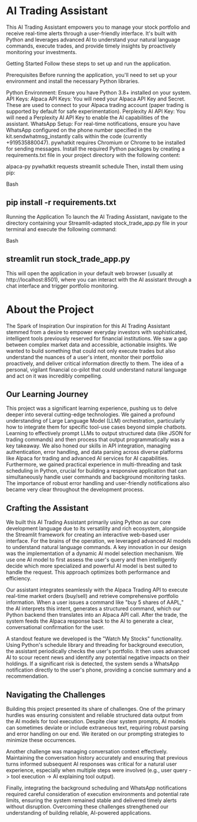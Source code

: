 # AI Trading Assistant
This AI Trading Assistant empowers you to manage your stock portfolio and receive real-time alerts through a user-friendly interface. It's built with Python and leverages advanced AI to understand your natural language commands, execute trades, and provide timely insights by proactively monitoring your investments.

Getting Started
Follow these steps to set up and run the application.

Prerequisites
Before running the application, you'll need to set up your environment and install the necessary Python libraries.

Python Environment: Ensure you have Python 3.8+ installed on your system.
API Keys:
Alpaca API Keys: You will need your Alpaca API Key and Secret. These are used to connect to your Alpaca trading account (paper trading is supported by default for safe experimentation).
Perplexity AI API Key: You will need a Perplexity AI API Key to enable the AI capabilities of the assistant.
WhatsApp Setup: For real-time notifications, ensure you have WhatsApp configured on the phone number specified in the kit.sendwhatmsg_instantly calls within the code (currently +919535880047). pywhatkit requires Chromium or Chrome to be installed for sending messages.
Install the required Python packages by creating a requirements.txt file in your project directory with the following content:

alpaca-py
pywhatkit
requests
streamlit
schedule
Then, install them using pip:

Bash

## pip install -r requirements.txt
Running the Application
To launch the AI Trading Assistant, navigate to the directory containing your Streamlit-adapted stock_trade_app.py file in your terminal and execute the following command:

Bash

## streamlit run stock_trade_app.py
This will open the application in your default web browser (usually at http://localhost:8501), where you can interact with the AI assistant through a chat interface and trigger portfolio monitoring.

# About the Project
The Spark of Inspiration
Our inspiration for this AI Trading Assistant stemmed from a desire to empower everyday investors with sophisticated, intelligent tools previously reserved for financial institutions. We saw a gap between complex market data and accessible, actionable insights. We wanted to build something that could not only execute trades but also understand the nuances of a user's intent, monitor their portfolio proactively, and deliver critical information directly to them. The idea of a personal, vigilant financial co-pilot that could understand natural language and act on it was incredibly compelling.

## Our Learning Journey
This project was a significant learning experience, pushing us to delve deeper into several cutting-edge technologies. We gained a profound understanding of Large Language Model (LLM) orchestration, particularly how to integrate them for specific tool-use cases beyond simple chatbots. Learning to effectively prompt LLMs to output structured data (like JSON for trading commands) and then process that output programmatically was a key takeaway. We also honed our skills in API integration, managing authentication, error handling, and data parsing across diverse platforms like Alpaca for trading and advanced AI services for AI capabilities. Furthermore, we gained practical experience in multi-threading and task scheduling in Python, crucial for building a responsive application that can simultaneously handle user commands and background monitoring tasks. The importance of robust error handling and user-friendly notifications also became very clear throughout the development process.

## Crafting the Assistant
We built this AI Trading Assistant primarily using Python as our core development language due to its versatility and rich ecosystem, alongside the Streamlit framework for creating an interactive web-based user interface. For the brains of the operation, we leveraged advanced AI models to understand natural language commands. A key innovation in our design was the implementation of a dynamic AI model selection mechanism. We use one AI model to first assess the user's query and then intelligently decide which more specialized and powerful AI model is best suited to handle the request. This approach optimizes both performance and efficiency.

Our assistant integrates seamlessly with the Alpaca Trading API to execute real-time market orders (buy/sell) and retrieve comprehensive portfolio information. When a user issues a command like "buy 5 shares of AAPL," the AI interprets this intent, generates a structured command, which our Python backend then translates into an Alpaca API call. After the trade, the system feeds the Alpaca response back to the AI to generate a clear, conversational confirmation for the user.

A standout feature we developed is the "Watch My Stocks" functionality. Using Python's schedule library and threading for background execution, the assistant periodically checks the user's portfolio. It then uses advanced AI to scour recent news and identify any potential negative impacts on their holdings. If a significant risk is detected, the system sends a WhatsApp notification directly to the user's phone, providing a concise summary and a recommendation.

## Navigating the Challenges
Building this project presented its share of challenges. One of the primary hurdles was ensuring consistent and reliable structured data output from the AI models for tool execution. Despite clear system prompts, AI models can sometimes deviate or include extraneous text, requiring robust parsing and error handling on our end. We iterated on our prompting strategies to minimize these occurrences.

Another challenge was managing conversation context effectively. Maintaining the conversation history accurately and ensuring that previous turns informed subsequent AI responses was critical for a natural user experience, especially when multiple steps were involved (e.g., user query -> tool execution -> AI explaining tool output).

Finally, integrating the background scheduling and WhatsApp notifications required careful consideration of execution environments and potential rate limits, ensuring the system remained stable and delivered timely alerts without disruption. Overcoming these challenges strengthened our understanding of building reliable, AI-powered applications.
